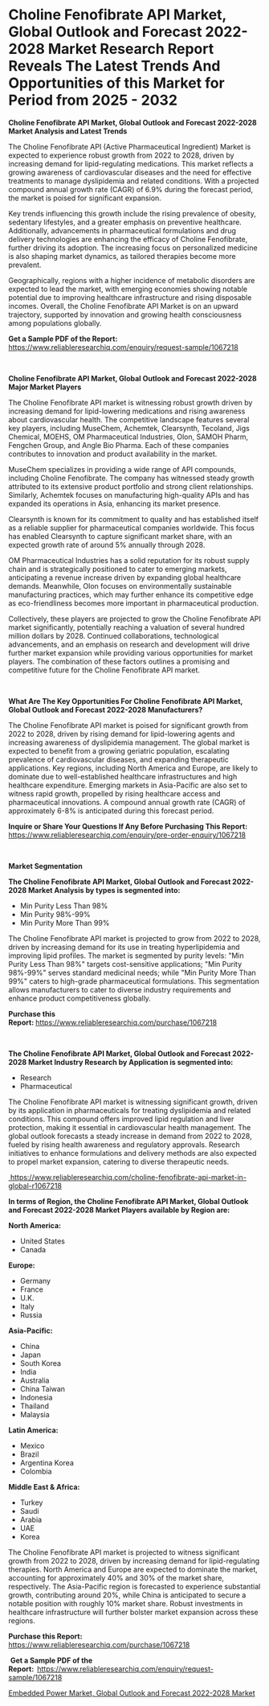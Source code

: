 <p><h1>Choline Fenofibrate API Market, Global Outlook and Forecast 2022-2028 Market Research Report Reveals The Latest Trends And Opportunities of this Market for Period from 2025 - 2032</h1></p><p><strong>Choline Fenofibrate API Market, Global Outlook and Forecast 2022-2028 Market Analysis and Latest Trends</strong></p>
<p><p>The Choline Fenofibrate API (Active Pharmaceutical Ingredient) Market is expected to experience robust growth from 2022 to 2028, driven by increasing demand for lipid-regulating medications. This market reflects a growing awareness of cardiovascular diseases and the need for effective treatments to manage dyslipidemia and related conditions. With a projected compound annual growth rate (CAGR) of 6.9% during the forecast period, the market is poised for significant expansion.</p><p>Key trends influencing this growth include the rising prevalence of obesity, sedentary lifestyles, and a greater emphasis on preventive healthcare. Additionally, advancements in pharmaceutical formulations and drug delivery technologies are enhancing the efficacy of Choline Fenofibrate, further driving its adoption. The increasing focus on personalized medicine is also shaping market dynamics, as tailored therapies become more prevalent.</p><p>Geographically, regions with a higher incidence of metabolic disorders are expected to lead the market, with emerging economies showing notable potential due to improving healthcare infrastructure and rising disposable incomes. Overall, the Choline Fenofibrate API Market is on an upward trajectory, supported by innovation and growing health consciousness among populations globally.</p></p>
<p><strong>Get a Sample PDF of the Report:&nbsp;</strong> <a href="https://www.reliableresearchiq.com/enquiry/request-sample/1067218?utm_campaign=2983&utm_medium=2&utm_source=Github&utm_content=ia&utm_term=21032025&utm_id=choline-fenofibrate-api-market-global-outlook-and-forecast-2022-2028">https://www.reliableresearchiq.com/enquiry/request-sample/1067218</a></p>
<p>&nbsp;</p>
<p><strong>Choline Fenofibrate API Market, Global Outlook and Forecast 2022-2028 Major Market Players</strong></p>
<p><p>The Choline Fenofibrate API market is witnessing robust growth driven by increasing demand for lipid-lowering medications and rising awareness about cardiovascular health. The competitive landscape features several key players, including MuseChem, Achemtek, Clearsynth, Tecoland, Jigs Chemical, MOEHS, OM Pharmaceutical Industries, Olon, SAMOH Pharm, Fengchen Group, and Angle Bio Pharma. Each of these companies contributes to innovation and product availability in the market.</p><p>MuseChem specializes in providing a wide range of API compounds, including Choline Fenofibrate. The company has witnessed steady growth attributed to its extensive product portfolio and strong client relationships. Similarly, Achemtek focuses on manufacturing high-quality APIs and has expanded its operations in Asia, enhancing its market presence.</p><p>Clearsynth is known for its commitment to quality and has established itself as a reliable supplier for pharmaceutical companies worldwide. This focus has enabled Clearsynth to capture significant market share, with an expected growth rate of around 5% annually through 2028.</p><p>OM Pharmaceutical Industries has a solid reputation for its robust supply chain and is strategically positioned to cater to emerging markets, anticipating a revenue increase driven by expanding global healthcare demands. Meanwhile, Olon focuses on environmentally sustainable manufacturing practices, which may further enhance its competitive edge as eco-friendliness becomes more important in pharmaceutical production.</p><p>Collectively, these players are projected to grow the Choline Fenofibrate API market significantly, potentially reaching a valuation of several hundred million dollars by 2028. Continued collaborations, technological advancements, and an emphasis on research and development will drive further market expansion while providing various opportunities for market players. The combination of these factors outlines a promising and competitive future for the Choline Fenofibrate API market.</p></p>
<p>&nbsp;</p>
<p><strong>What Are The Key Opportunities For Choline Fenofibrate API Market, Global Outlook and Forecast 2022-2028 Manufacturers?</strong></p>
<p><p>The Choline Fenofibrate API market is poised for significant growth from 2022 to 2028, driven by rising demand for lipid-lowering agents and increasing awareness of dyslipidemia management. The global market is expected to benefit from a growing geriatric population, escalating prevalence of cardiovascular diseases, and expanding therapeutic applications. Key regions, including North America and Europe, are likely to dominate due to well-established healthcare infrastructures and high healthcare expenditure. Emerging markets in Asia-Pacific are also set to witness rapid growth, propelled by rising healthcare access and pharmaceutical innovations. A compound annual growth rate (CAGR) of approximately 6-8% is anticipated during this forecast period.</p></p>
<p><strong>Inquire or Share Your Questions If Any Before Purchasing This Report:</strong> <a href="https://www.reliableresearchiq.com/enquiry/pre-order-enquiry/1067218?utm_campaign=2983&utm_medium=2&utm_source=Github&utm_content=ia&utm_term=21032025&utm_id=choline-fenofibrate-api-market-global-outlook-and-forecast-2022-2028">https://www.reliableresearchiq.com/enquiry/pre-order-enquiry/1067218</a></p>
<p>&nbsp;</p>
<p><strong>Market Segmentation</strong></p>
<p><strong>The Choline Fenofibrate API Market, Global Outlook and Forecast 2022-2028 Market Analysis by types is segmented into:</strong></p>
<p><ul><li>Min Purity Less Than 98%</li><li>Min Purity 98%-99%</li><li>Min Purity More Than 99%</li></ul></p>
<p><p>The Choline Fenofibrate API market is projected to grow from 2022 to 2028, driven by increasing demand for its use in treating hyperlipidemia and improving lipid profiles. The market is segmented by purity levels: "Min Purity Less Than 98%" targets cost-sensitive applications; "Min Purity 98%-99%" serves standard medicinal needs; while "Min Purity More Than 99%" caters to high-grade pharmaceutical formulations. This segmentation allows manufacturers to cater to diverse industry requirements and enhance product competitiveness globally.</p></p>
<p><strong>Purchase this Report:&nbsp;</strong><a href="https://www.reliableresearchiq.com/purchase/1067218?utm_campaign=2983&utm_medium=2&utm_source=Github&utm_content=ia&utm_term=21032025&utm_id=choline-fenofibrate-api-market-global-outlook-and-forecast-2022-2028">https://www.reliableresearchiq.com/purchase/1067218</a></p>
<p>&nbsp;</p>
<p><strong>The Choline Fenofibrate API Market, Global Outlook and Forecast 2022-2028 Market Industry Research by Application is segmented into:</strong></p>
<p><ul><li>Research</li><li>Pharmaceutical</li></ul></p>
<p><p>The Choline Fenofibrate API market is witnessing significant growth, driven by its application in pharmaceuticals for treating dyslipidemia and related conditions. This compound offers improved lipid regulation and liver protection, making it essential in cardiovascular health management. The global outlook forecasts a steady increase in demand from 2022 to 2028, fueled by rising health awareness and regulatory approvals. Research initiatives to enhance formulations and delivery methods are also expected to propel market expansion, catering to diverse therapeutic needs.</p></p>
<p><a href="https://www.reliableresearchiq.com/choline-fenofibrate-api-market-in-global-r1067218?utm_campaign=2983&utm_medium=2&utm_source=Github&utm_content=ia&utm_term=21032025&utm_id=choline-fenofibrate-api-market-global-outlook-and-forecast-2022-2028">&nbsp;https://www.reliableresearchiq.com/choline-fenofibrate-api-market-in-global-r1067218</a></p>
<p><strong>In terms of Region, the Choline Fenofibrate API Market, Global Outlook and Forecast 2022-2028 Market Players available by Region are:</strong></p>
<p>
    <p> <strong> North America: </strong>
        <ul>
            <li>United States</li>
            <li>Canada</li>
        </ul>
        </p> 
    <p> <strong> Europe: </strong>
        <ul>
            <li>Germany</li>
            <li>France</li>
            <li>U.K.</li>
            <li>Italy</li>
            <li>Russia</li>
        </ul>
        </p> 
    <p> <strong> Asia-Pacific: </strong>
        <ul>
            <li>China</li>
            <li>Japan</li>
            <li>South Korea</li>
            <li>India</li>
            <li>Australia</li>
            <li>China Taiwan</li>
            <li>Indonesia</li>
            <li>Thailand</li>
            <li>Malaysia</li>
        </ul>
        </p> 
    <p> <strong> Latin America: </strong>
        <ul>
            <li>Mexico</li>
            <li>Brazil</li>
            <li>Argentina Korea</li>
            <li>Colombia</li>
        </ul>
        </p> 
    <p> <strong> Middle East & Africa: </strong>
        <ul>
            <li>Turkey</li>
            <li>Saudi</li>
            <li>Arabia</li>
            <li>UAE</li>
            <li>Korea</li>
        </ul>
    </p>
    </p>
<p><p>The Choline Fenofibrate API market is projected to witness significant growth from 2022 to 2028, driven by increasing demand for lipid-regulating therapies. North America and Europe are expected to dominate the market, accounting for approximately 40% and 30% of the market share, respectively. The Asia-Pacific region is forecasted to experience substantial growth, contributing around 20%, while China is anticipated to secure a notable position with roughly 10% market share. Robust investments in healthcare infrastructure will further bolster market expansion across these regions.</p></p>
<p><strong>Purchase this Report: </strong><a href="https://www.reliableresearchiq.com/purchase/1067218?utm_campaign=2983&utm_medium=2&utm_source=Github&utm_content=ia&utm_term=21032025&utm_id=choline-fenofibrate-api-market-global-outlook-and-forecast-2022-2028">https://www.reliableresearchiq.com/purchase/1067218</a></p>
<p>&nbsp;<strong>Get a Sample PDF of the Report:&nbsp;&nbsp;</strong><a href="https://www.reliableresearchiq.com/enquiry/request-sample/1067218?utm_campaign=2983&utm_medium=2&utm_source=Github&utm_content=ia&utm_term=21032025&utm_id=choline-fenofibrate-api-market-global-outlook-and-forecast-2022-2028">https://www.reliableresearchiq.com/enquiry/request-sample/1067218</a></p>
<p><strong></strong></p>
<p><p><a href="https://github.com/shewlisapsai/Market-Research-Report-List-1/blob/main/embedded-power-market-global-outlook-and-forecast-2022-2028-market.md?utm_campaign=2983&utm_medium=2&utm_source=Github&utm_content=ia&utm_term=21032025&utm_id=choline-fenofibrate-api-market-global-outlook-and-forecast-2022-2028">Embedded Power Market, Global Outlook and Forecast 2022-2028 Market</a></p></p>